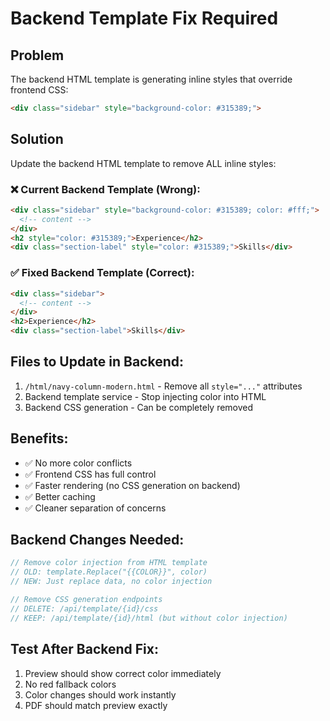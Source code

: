 # Backend Template Fix Required

## Problem
The backend HTML template is generating inline styles that override frontend CSS:
```html
<div class="sidebar" style="background-color: #315389;">
```

## Solution
Update the backend HTML template to remove ALL inline styles:

### ❌ Current Backend Template (Wrong):
```html
<div class="sidebar" style="background-color: #315389; color: #fff;">
  <!-- content -->
</div>
<h2 style="color: #315389;">Experience</h2>
<div class="section-label" style="color: #315389;">Skills</div>
```

### ✅ Fixed Backend Template (Correct):
```html
<div class="sidebar">
  <!-- content -->
</div>
<h2>Experience</h2>
<div class="section-label">Skills</div>
```

## Files to Update in Backend:
1. `/html/navy-column-modern.html` - Remove all `style="..."` attributes
2. Backend template service - Stop injecting color into HTML
3. Backend CSS generation - Can be completely removed

## Benefits:
- ✅ No more color conflicts
- ✅ Frontend CSS has full control
- ✅ Faster rendering (no CSS generation on backend)
- ✅ Better caching
- ✅ Cleaner separation of concerns

## Backend Changes Needed:
```csharp
// Remove color injection from HTML template
// OLD: template.Replace("{{COLOR}}", color)
// NEW: Just replace data, no color injection

// Remove CSS generation endpoints
// DELETE: /api/template/{id}/css
// KEEP: /api/template/{id}/html (but without color injection)
```

## Test After Backend Fix:
1. Preview should show correct color immediately
2. No red fallback colors
3. Color changes should work instantly
4. PDF should match preview exactly
